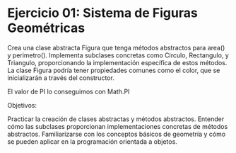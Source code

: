 # Ejercicio 01: Sistema de Figuras Geométricas

Crea una clase abstracta Figura que tenga métodos abstractos para area() y perimetro(). Implementa subclases concretas como Circulo, Rectangulo, y Triangulo, proporcionando la implementación específica de estos métodos. La clase Figura podría tener propiedades comunes como el color, que se inicializarán a través del constructor.

El valor de PI lo conseguimos con Math.PI

Objetivos:

Practicar la creación de clases abstractas y métodos abstractos.
Entender cómo las subclases proporcionan implementaciones concretas de métodos abstractos.
Familiarizarse con los conceptos básicos de geometría y cómo se pueden aplicar en la programación orientada a objetos.
